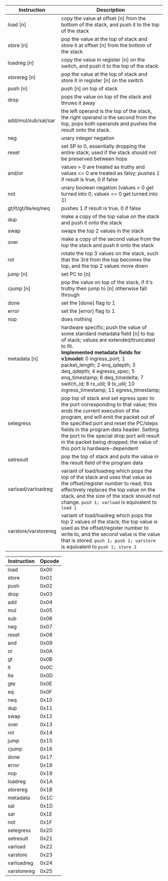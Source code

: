 |**Instruction** |**Description** |
|--|--|
|load [n] |copy the value at offset [n] from the bottom of the stack, and push it to the top of the stack |
|store [n] |pop the value at the top of stack and store it at offset [n] from the bottom of the stack |
|loadreg [n] |copy the value in register [n] on the switch, and push it to the top of the stack |
|storereg [n] |pop the value at the top of stack and store it in register [n] on the switch |
|push [n] |push [n] on top of stack |
|drop |pops the value on top of the stack and throws it away |
|add/mul/sub/sal/sar |the left operand is the top of the stack, the right operand is the second from the top, pops both operands and pushes the result onto the stack. |
|neg |unary integer negation |
|reset |set SP to 0, essentially dropping the entire stack; used if the stack should not be preserved between hops |
|and/or |values > 0 are treated as truthy and values <= 0 are treated as falsy; pushes 1 if result is true, 0 if false |
|not |unary boolean negation (values > 0 get turned into 0, values <= 0 get turned into 1) |
|gt/lt/gt/lte/eq/neq |pushes 1 if result is true, 0 if false |
|dup |make a copy of the top value on the stack and push it onto the stack |
|swap |swaps the top 2 values in the stack |
|over |make a copy of the second value from the top the stack and push it onto the stack |
|rot |rotate the top 3 values on the stack, such that the 3rd from the top becomes the top, and the top 2 values move down |
|jump [n] |set PC to [n] |
|cjump [n] |pop the value on top of the stack, if it's truthy then jump to [n] otherwise fall through |
|done |set the [done] flag to 1 |
|error |set the [error] flag to 1 |
|nop |does nothing |
|metadata [n] |hardware specific; push the value of some standard metadata field [n] to top of stack; values are extended/truncated to fit. <br> **Implemented metadata fields for v1model:** 0 ingress_port; 1 packet_length; 2 enq_qdepth; 3 deq_qdepth; 4 egresss_spec; 5 enq_timestamp; 6 deq_timedelta; 7 switch_id; 8 rx_util; 9 tx_util; 10 ingress_timestamp; 11 egress_timestamp; 
|setegress |pop top of stack and set egress spec to the port corresponding to that value; this ends the current execution of the program, and will emit the packet out of the specified port and reset the PC/steps fields in the program data header. Setting the port to the special drop port will result in the packet being dropped; the value of this port is hardware-dependent
|setresult |pop the top of stack and puts the value in the result field of the program data |
|varload/varloadreg |variant of load/loadreg which pops the top of the stack and uses that value as the offset/register number to read; this effectively replaces the top value on the stack, and the size of the stack should not change. `push 1; varload` is equivalent to `load 1` |
|varstore/varstorereg |variant of load/loadreg which pops the top 2 values of the stack; the top value is used as the offset/register number to write to, and the second value is the value that is stored. `push 1; push 2; varstore` is equivalent to `push 1; store 2`|

|**Instruction** |**Opcode** |
|--|--|
|load |0x00 |
|store |0x01 |
|push |0x02 |
|drop |0x03 |
|add |0x04 |
|mul |0x05 |
|sub |0x06 |
|neg |0x07 |
|reset |0x08 |
|and |0x09 |
|or |0x0A |
|gt |0x0B |
|lt |0x0C |
|lte |0x0D |
|gte |0x0E |
|eq |0x0F |
|neq |0x10 |
|dup |0x11 |
|swap |0x12 |
|over |0x13 |
|rot |0x14 |
|jump |0x15 |
|cjump |0x16 |
|done |0x17 |
|error |0x18 |
|nop |0x19 |
|loadreg |0x1A |
|storereg |0x1B |
|metadata |0x1C |
|sal |0x1D |
|sar |0x1E |
|not |0x1F |
|setegress |0x20 |
|setresult |0x21 |
|varload |0x22 |
|varstore |0x23 |
|varloadreg |0x24 |
|varstorereg |0x25 |
